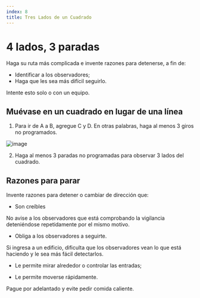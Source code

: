 ```yaml
---
index: 8
title: Tres Lados de un Cuadrado
---
```

# 4 lados, 3 paradas

Haga su ruta más complicada e invente razones para detenerse, a fin de:

*   Identificar a los observadores;
*   Haga que les sea más difícil seguirlo.

Intente esto solo o con un equipo.

## Muévase en un cuadrado en lugar de una línea

1. Para ir de A a B, agregue C y D. En otras palabras, haga al menos 3 giros no programados.

![image](countersurveillance.png)

2. Haga al menos 3 paradas no programadas para observar 3 lados del cuadrado.

## Razones para parar

Invente razones para detener o cambiar de dirección que:

*   Son creíbles

No avise a los observadores que está comprobando la vigilancia deteniéndose repetidamente por el mismo motivo.

*   Obliga a los observadores a seguirte.

Si ingresa a un edificio, dificulta que los observadores vean lo que está haciendo y le sea más fácil detectarlos.

*   Le permite mirar alrededor o controlar las entradas;

*   Le permite moverse rápidamente.

Pague por adelantado y evite pedir comida caliente.